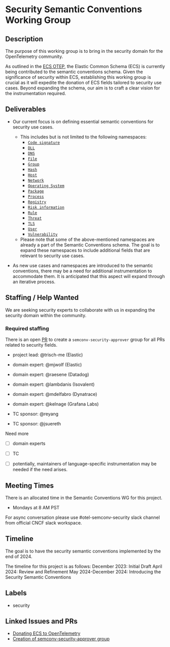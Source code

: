 # Security Semantic Conventions Working Group

## Description

The purpose of this working group is to bring in the security domain for the OpenTelemetry community. 

As outlined in the [ECS OTEP](https://github.com/open-telemetry/oteps/blob/main/text/0199-support-elastic-common-schema-in-opentelemetry.md), the Elastic Common Schema (ECS) is currently being contributed to the semantic conventions schema. Given the significance of security within ECS, establishing this working group is crucial as it will expedite the donation of ECS fields tailored to security use cases. Beyond expanding the schema, our aim is to craft a clear vision for the instrumentation required.

## Deliverables

* Our current focus is on defining essential semantic conventions for security use cases.
  * This includes but is not limited to the following namespaces:
    * [`Code signature`](https://www.elastic.co/guide/en/ecs/current/ecs-code_signature.html)
    * [`DLL`](https://www.elastic.co/guide/en/ecs/current/ecs-dll.html)
    * [`DNS`](https://www.elastic.co/guide/en/ecs/current/ecs-dns.html)
    * [`File`](https://www.elastic.co/guide/en/ecs/current/ecs-file.html)
    * [`Group`](https://www.elastic.co/guide/en/ecs/current/ecs-group.html)
    * [`Hash`](https://www.elastic.co/guide/en/ecs/current/ecs-hash.html)
    * [`Host`](https://www.elastic.co/guide/en/ecs/current/ecs-host.html)
    * [`Network`](https://www.elastic.co/guide/en/ecs/current/ecs-network.html)
    * [`Operating System`](https://www.elastic.co/guide/en/ecs/current/ecs-os.html)
    * [`Package`](https://www.elastic.co/guide/en/ecs/current/ecs-package.html)
    * [`Process`](https://www.elastic.co/guide/en/ecs/current/ecs-process.html)
    * [`Registry`](https://www.elastic.co/guide/en/ecs/current/ecs-registry.html)
    * [`Risk information`](https://www.elastic.co/guide/en/ecs/current/ecs-risk.html)
    * [`Rule`](https://www.elastic.co/guide/en/ecs/current/ecs-rule.html)
    * [`Threat`](https://www.elastic.co/guide/en/ecs/current/ecs-threat.html)
    * [`TLS`](https://www.elastic.co/guide/en/ecs/current/ecs-tls.html)
    * [`User`](https://www.elastic.co/guide/en/ecs/current/ecs-user.html)
    * [`Vulnerability`](https://www.elastic.co/guide/en/ecs/current/ecs-vulnerability.html)
  * Please note that some of the above-mentioned namespaces are already a part of the Semantic Conventions schema. The goal is to expand these namespaces to include additional fields that are relevant to security use cases.

* As new use cases and namespaces are introduced to the semantic conventions, there may be a need for additional instrumentation to accommodate them. It is anticipated that this aspect will expand through an iterative process.

## Staffing / Help Wanted

We are seeking security experts to collaborate with us in expanding the security domain within the community.  

### Required staffing

There is an open [PR](https://github.com/open-telemetry/semantic-conventions/issues/580) to create a `semconv-security-approver` group for all PRs related to security fields.  

* project lead: @trisch-me (Elastic)
* domain expert: @mjwolf (Elastic)
* domain expert: @raesene (Datadog)
* domain expert: @lambdanis (Isovalent)
* domain expert: @mdelfabro (Dynatrace)
* domain expert: @kelnage (Grafana Labs)

* TC sponsor: @reyang
* TC sponsor: @jsuereth

Need more 
- [ ] domain experts
- [ ] TC 
- [ ] potentially, maintainers of language-specific instrumentation may be needed if the need arises.


## Meeting Times

There is an allocated time in the Semantic Conventions WG for this project.
- Mondays at 8 AM PST

For async conversation please use #otel-semconv-security slack channel from official CNCF slack workspace.

## Timeline

The goal is to have the security semantic conventions implemented by the end of 2024.

The timeline for this project is as follows:
December 2023: Initial Draft
April 2024: Review and Refinement
May 2024-December 2024: Introducing the Security Semantic Conventions


## Labels

* security

## Linked Issues and PRs

* [Donating ECS to OpenTelemetry](https://github.com/open-telemetry/oteps/blob/main/text/0199-support-elastic-common-schema-in-opentelemetry.md)
* [Creation of semconv-security-approver group](https://github.com/open-telemetry/semantic-conventions/issues/580)
